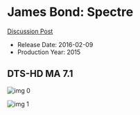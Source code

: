 # James Bond: Spectre

[Discussion Post](https://www.avsforum.com/threads/bass-eq-for-filtered-movies.2995212/post-56921336)

* Release Date: 2016-02-09
* Production Year: 2015

## DTS-HD MA 7.1

![img 0](https://i.imgur.com/iro2YG2.jpg)

![img 1](https://i.imgur.com/W1ef0jE.png)

